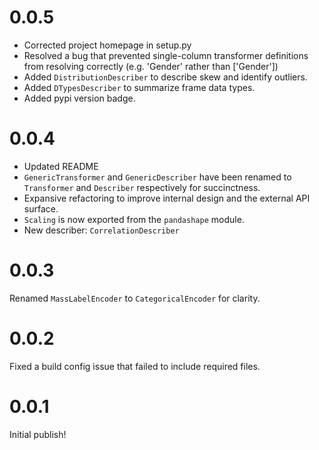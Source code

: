 
# 0.0.5
- Corrected project homepage in setup.py
- Resolved a bug that prevented single-column transformer definitions from resolving correctly (e.g. 'Gender' rather than ['Gender'])
- Added `DistributionDescriber` to describe skew and identify outliers.
- Added `DTypesDescriber` to summarize frame data types.
- Added pypi version badge.

# 0.0.4
- Updated README
- `GenericTransformer` and `GenericDescriber` have been renamed to `Transformer` and `Describer` respectively for succinctness.
- Expansive refactoring to improve internal design and the external API surface.
- `Scaling` is now exported from the `pandashape` module.
- New describer: `CorrelationDescriber`

# 0.0.3
Renamed `MassLabelEncoder` to `CategoricalEncoder` for clarity.

# 0.0.2 
Fixed a build config issue that failed to include required files.

# 0.0.1
Initial publish!